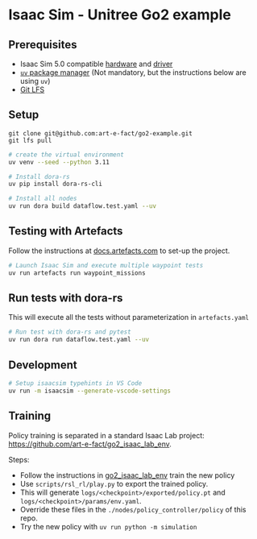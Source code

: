 # Isaac Sim - Unitree Go2 example

## Prerequisites
- Isaac Sim 5.0 compatible [hardware](https://docs.isaacsim.omniverse.nvidia.com/latest/installation/requirements.html) and [driver](https://docs.omniverse.nvidia.com/dev-guide/latest/common/technical-requirements.html)
- [`uv` package manager](https://docs.astral.sh/uv/getting-started/installation/) (Not mandatory, but the instructions below are using `uv`)
- [Git LFS](https://docs.github.com/en/repositories/working-with-files/managing-large-files/installing-git-large-file-storage) 

## Setup

```
git clone git@github.com:art-e-fact/go2-example.git
git lfs pull
```

```sh
# create the virtual environment
uv venv --seed --python 3.11

# Install dora-rs
uv pip install dora-rs-cli

# Install all nodes
uv run dora build dataflow.test.yaml --uv
```


## Testing with Artefacts

Follow the instructions at [docs.artefacts.com](https://docs.artefacts.com/getting-started/) to set-up the project. 

```sh
# Launch Isaac Sim and execute multiple waypoint tests
uv run artefacts run waypoint_missions
```

## Run tests with dora-rs
This will execute all the tests without parameterization in `artefacts.yaml`
```sh
# Run test with dora-rs and pytest
uv run dora run dataflow.test.yaml --uv
```

## Development
```sh
# Setup isaacsim typehints in VS Code
uv run -m isaacsim --generate-vscode-settings
```

## Training

Policy training is separated in a standard Isaac Lab project: https://github.com/art-e-fact/go2_isaac_lab_env.

Steps:
 - Follow the instructions in [go2_isaac_lab_env](https://github.com/art-e-fact/go2_isaac_lab_env) train the new policy
 - Use `scripts/rsl_rl/play.py` to export the trained policy.
 - This will generate `logs/<checkpoint>/exported/policy.pt` and `logs/<checkpoint>/params/env.yaml`. 
 - Override these files in the `./nodes/policy_controller/policy` of this repo.
 - Try the new policy with `uv run python -m simulation` 